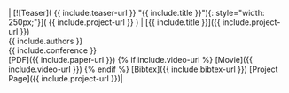 
| [![Teaser]( {{ include.teaser-url }} "{{ include.title }}"){: style="width: 250px;"}]( {{ include.project-url }} ) | [{{ include.title }}]({{ include.project-url }}) <br> {{ include.authors }} <br> {{ include.conference }} <br> [PDF]({{ include.paper-url }}) {% if include.video-url %} [Movie]({{ include.video-url }}) {% endif %} [Bibtex]({{ include.bibtex-url }}) [Project Page]({{ include.project-url }})|
